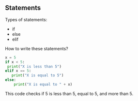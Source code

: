 ## Statements

Types of statements:
* if 
* else
* elif 

How to write these statements?
```python
x = 5
if x < 5:
 print("X is less than 5")
elif x == 5:
   print("X is equal to 5")
else:
    print("X is equal to " + x)
```
This code checks if 5 is less than 5, equal to 5, and more than 5.
